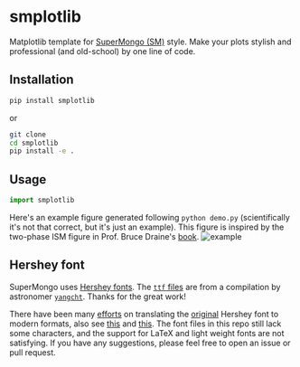# smplotlib
Matplotlib template for [SuperMongo (SM)](https://www.astro.princeton.edu/~rhl/sm/) style. Make your plots stylish and professional (and old-school) by one line of code.

## Installation

```bash
pip install smplotlib
```
or 
```bash
git clone
cd smplotlib
pip install -e .
```

## Usage

```python
import smplotlib
```
Here's an example figure generated following `python demo.py` (scientifically it's not that correct, but it's just an example). This figure is inspired by the two-phase ISM figure in Prof. Bruce Draine's [book](https://www.astro.princeton.edu/~draine/book/index.html). 
![example](two_phase.png)

## Hershey font
SuperMongo uses [Hershey fonts](https://www.astro.princeton.edu/~rhl/sm/sm.html#TOC73). The [``ttf`` files](https://github.com/yangcht/Hershey_font_TTF) are from a compilation by astronomer [`yangcht`](https://github.com/yangcht). Thanks for the great work! 

There have been many [efforts](https://retrocomputingforum.com/t/hershey-fonts-the-original-vector-fonts/1852) on translating the [original](http://paulbourke.net/dataformats/hershey/) Hershey font to modern formats, also see [this](https://github.com/Dener-Silva/Hershey-TTF) and [this](https://github.com/scruss/AVHershey-OTF). The font files in this repo still lack some characters, and the support for LaTeX and light weight fonts are not satisfying. If you have any suggestions, please feel free to open an issue or pull request.